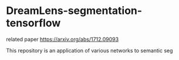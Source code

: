 # DreamLens-segmentation-tensorflow
related paper https://arxiv.org/abs/1712.09093 

This repository is an application of various networks to semantic seg